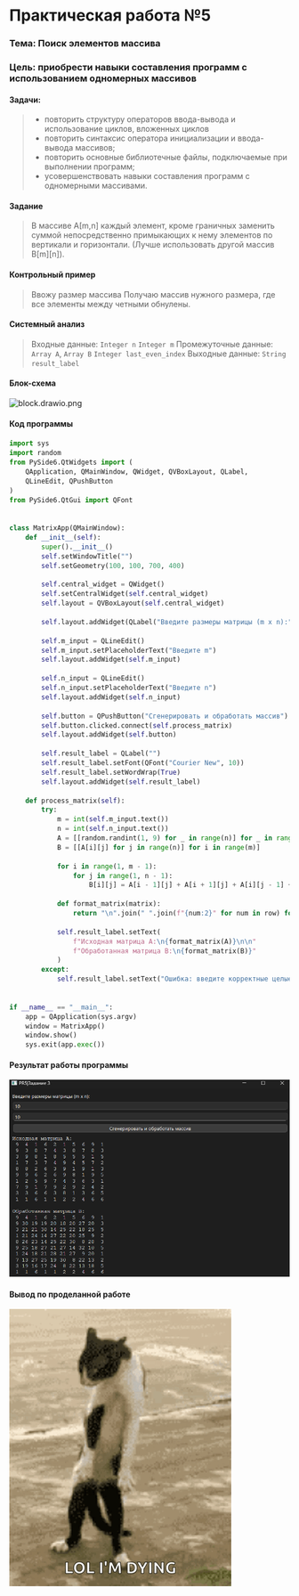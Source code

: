 # Практическая работа №5

### Тема: Поиск элементов массива

### Цель: приобрести навыки составления программ с использованием одномерных массивов

#### Задачи:

> * повторить структуру операторов ввода-вывода и использование циклов, вложенных циклов
> * повторить синтаксис оператора инициализации и ввода-вывода массивов;
> * повторить основные библиотечные файлы, подключаемые при выполнении программ;
> * усовершенствовать навыки составления программ с одномерными массивами.

#### Задание

> В массиве А[m,n] каждый элемент, кроме граничных заменить суммой непосредственно примыкающих к нему элементов по
> вертикали и горизонтали. (Лучше использовать другой массив B[m][n]).

#### Контрольный пример

> Ввожу размер массива
> Получаю массив нужного размера, где все элементы между четными обнулены.

#### Системный анализ

> Входные данные: `Integer n` `Integer m`
> Промежуточные данные: `Array A`, `Array B` `Integer last_even_index`
> Выходные данные: `String result_label`

#### Блок-схема

![block.drawio.png](src/block.drawio.png)

#### Код программы

```python
import sys
import random
from PySide6.QtWidgets import (
    QApplication, QMainWindow, QWidget, QVBoxLayout, QLabel,
    QLineEdit, QPushButton
)
from PySide6.QtGui import QFont


class MatrixApp(QMainWindow):
    def __init__(self):
        super().__init__()
        self.setWindowTitle("")
        self.setGeometry(100, 100, 700, 400)

        self.central_widget = QWidget()
        self.setCentralWidget(self.central_widget)
        self.layout = QVBoxLayout(self.central_widget)

        self.layout.addWidget(QLabel("Введите размеры матрицы (m x n):"))

        self.m_input = QLineEdit()
        self.m_input.setPlaceholderText("Введите m")
        self.layout.addWidget(self.m_input)

        self.n_input = QLineEdit()
        self.n_input.setPlaceholderText("Введите n")
        self.layout.addWidget(self.n_input)

        self.button = QPushButton("Сгенерировать и обработать массив")
        self.button.clicked.connect(self.process_matrix)
        self.layout.addWidget(self.button)

        self.result_label = QLabel("")
        self.result_label.setFont(QFont("Courier New", 10))
        self.result_label.setWordWrap(True)
        self.layout.addWidget(self.result_label)

    def process_matrix(self):
        try:
            m = int(self.m_input.text())
            n = int(self.n_input.text())
            A = [[random.randint(1, 9) for _ in range(n)] for _ in range(m)]
            B = [[A[i][j] for j in range(n)] for i in range(m)]

            for i in range(1, m - 1):
                for j in range(1, n - 1):
                    B[i][j] = A[i - 1][j] + A[i + 1][j] + A[i][j - 1] + A[i][j + 1]

            def format_matrix(matrix):
                return "\n".join(" ".join(f"{num:2}" for num in row) for row in matrix)

            self.result_label.setText(
                f"Исходная матрица A:\n{format_matrix(A)}\n\n"
                f"Обработанная матрица B:\n{format_matrix(B)}"
            )
        except:
            self.result_label.setText("Ошибка: введите корректные целые числа для m и n.")


if __name__ == "__main__":
    app = QApplication(sys.argv)
    window = MatrixApp()
    window.show()
    sys.exit(app.exec())

```

#### Результат работы программы

![screen.png](src/screen.png)

#### Вывод по проделанной работе

![cat.gif](../cat.gif)